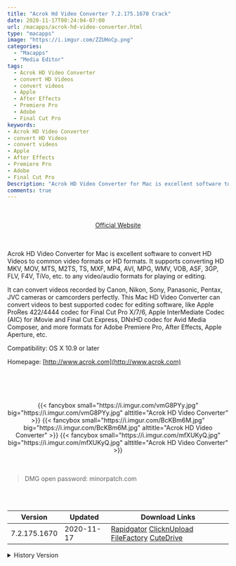 ```yaml
---
title: "Acrok Hd Video Converter 7.2.175.1670 Crack"
date: 2020-11-17T00:24:04-07:00
url: /macapps/acrok-hd-video-converter.html
type: "macapps"
image: "https://i.imgur.com/ZZUHoCp.png"
categories:
  - "Macapps"
  - "Media Editor"
tags:
  - Acrok HD Video Converter
  - convert HD Videos
  - convert videos
  - Apple
  - After Effects
  - Premiere Pro
  - Adobe
  - Final Cut Pro
keywords:
- Acrok HD Video Converter
- convert HD Videos
- convert videos
- Apple
- After Effects
- Premiere Pro
- Adobe
- Final Cut Pro
Description: "Acrok HD Video Converter for Mac is excellent software to convert HD Videos to common video formats or HD formats"
comments: true
---
```


<br/>
<br/>
<center>
<a href="http://www.acrok.com" target="blank"><div class="border px-4 border-blue-500 rounded-lg transition duration-500 
    ease-in-out w-48 text-lg text-blue-500 text-center hover:bg-blue-500 hover:text-white">
  Official Website 
</div></a>
</center>
<br/>
<br/>

Acrok HD Video Converter for Mac is excellent software to convert HD Videos to common video formats or HD formats. It supports converting HD MKV, MOV, MTS, M2TS, TS, MXF, MP4, AVI, MPG, WMV, VOB, ASF, 3GP, FLV, F4V, TiVo, etc. to any video/audio formats for playing or editing.

It can convert videos recorded by Canon, Nikon, Sony, Panasonic, Pentax, JVC cameras or camcorders perfectly. This Mac HD Video Converter can convert videos to best supported codec for editing software, like Apple ProRes 422/4444 codec for Final Cut Pro X/7/6, Apple InterMediate Codec (AIC) for iMovie and Final Cut Express, DNxHD codec for Avid Media Composer, and more formats for Adobe Premiere Pro, After Effects, Apple Aperture, etc.

Compatibility: OS X 10.9 or later

Homepage: [http://www.acrok.com](http://www.acrok.com)

<br/>
<br/>
<script async src="https://pagead2.googlesyndication.com/pagead/js/adsbygoogle.js"></script>
<ins class="adsbygoogle"
     style="display:block; text-align:center;"
     data-ad-layout="in-article"
     data-ad-format="fluid"
     data-ad-client="ca-pub-8746275014476192"
     data-ad-slot="5144997159"></ins>
<script>
     (adsbygoogle = window.adsbygoogle || []).push({});
</script>
<br/>
<br/>


<center>

<div class="w-full grid grid-cols-3 flex gap-2">
{{< fancybox small="https://i.imgur.com/vmG8PYy.jpg" big="https://i.imgur.com/vmG8PYy.jpg" alttitle="Acrok HD Video Converter" >}}
{{< fancybox small="https://i.imgur.com/BcKBm6M.jpg" big="https://i.imgur.com/BcKBm6M.jpg" alttitle="Acrok HD Video Converter" >}}
{{< fancybox small="https://i.imgur.com/mfXUKyQ.jpg" big="https://i.imgur.com/mfXUKyQ.jpg" alttitle="Acrok HD Video Converter" >}}
</div>

</center>

<br/>
<br/>


> DMG open password: minorpatch.com

<br/>

<br/>
<div id="history_version" class="history_version">

| Version | Updated | Download Links |
| ---- | ---- | ---- |
| 7.2.175.1670  | 2020-11-17 | [Rapidgator](https://ouo.io/jaDAy9)   [ClicknUpload](https://ouo.io/kkjtCV)   [FileFactory](https://ouo.io/q53cWT)   [CuteDrive](https://ouo.io/iq8TK2I) |
<details>
<summary>History Version</summary>

| Version | Updated | Download Links |
| ---- | ---- | ---- |
| 7.0.156 | 2020-02-24 | [UsersCloud](https://ouo.io/PXfDHH)   [ClicknUpload](https://ouo.io/HuhnzKk)   [FileFactory](https://ouo.io/otfgdX)   [CuteDrive](https://ouo.io/nqYsmT) |
</details>

</div>
